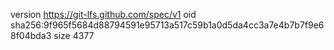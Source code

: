 version https://git-lfs.github.com/spec/v1
oid sha256:9f965f5684d88794591e95713a517c59b1a0d5da4cc3a7e4b7b7f9e68f04bda3
size 4377
